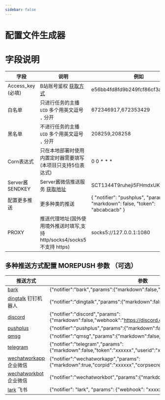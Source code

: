 ```yaml
---
sidebar: false
---
```


# 配置文件生成器

<div align="center"><Generator /></div>

# 字段说明

| 字段                       | 说明                     | 例如|
| -------------------------- | ------------------------ | ----|
| Access_key (必填)            | B站账号鉴权  [获取方式](https://github.com/XiaoMiku01/fansMedalHelper/releases/tag/logintool) | e56bb4fd8fd9b249fcf86cf3a514c451 |
| 白名单        | 只进行任务的主播 `UID`  多个用英文逗号 `,` 分开           | 672346917,672353429 |
|黑名单        | 不进行任务的主播 `UID`  多个用英文逗号 `,` 分开             | 208259,208258 |
| Corn表达式           | 只在本地部署时使用内置定时器需要填写 (本项目只支持5位表达式)            |0 0 * * *|
| Server酱SENDKEY               | Server酱微信推送服务  [获取地址](https://sct.ftqq.com/)           |SCT1344T9ruheji5FHmdxUKBqGLkLxxx|
| 配置更多推送 | 更多种类的推送             | { "notifier": "pushplus", "params": { "markdown": false, "token": "abcabcacb" } |  
| PROXY | 推送代理地址(国外使用境外推送时填写,支持 http/socks4/socks5 不支持 https) | socks5://127.0.0.1:1080 |

## 多种推送方式配置 MOREPUSH 参数 （可选）

| 推送方式                                                                             | 参数                                                                                                               |
| ------------------------------------------------------------------------------------ | ------------------------------------------------------------------------------------------------------------------ |
| [bark](https://apps.apple.com/us/app/bark-customed-notifications/id1403753865)       | {"notifier":"bark","params":{"markdown":false,"key":"xxxxxx"}}                                                     |
| [dingtalk](https://open.dingtalk.com/document/group/custom-robot-access) 钉钉机器人  | {"notifier":"dingtalk","params":{"markdown":false,"token":"xxxxxx"}}                                               |
| [discord](https://support.discord.com/hc/en-us/articles/228383668-Intro-to-Webhooks) | {"notifier":"discord","params":{"markdown":false,"webhook":"https://discord.com/api/webhooks/xxxxxx"}}             |
| [pushplus](https://www.pushplus.plus/)                                               | {"notifier":"pushplus","params":{"markdown":false,"token":"xxxxxx"}}                                               |
| [qmsg](https://qmsg.zendee.cn/)                                                      | {"notifier":"qmsg","params":{"markdown":false,"key":"xxxxxx"}}                                                     |
| [telegram](https://core.telegram.org/bots)                                           | {"notifier":"telegram","params":{"markdown":false,"token":"xxxxxx","userid":"xxxxxx"}}                             |
| [wechatworkapp](https://developer.work.weixin.qq.com/document/path/90236) 企业微信   | {"notifier":"wechatworkapp","params":{"markdown":true,"corpid":"xxxxxx","corpsecret":"xxxxxx","agentid":"xxxxxx"}} |
| [wechatworkbot ](https://developer.work.weixin.qq.com/document/path/91770) 企业微信  | {"notifier":"wechatworkbot","params":{"markdown":false,"key":"xxxxxx"}}                                            |
| [lark](https://open.feishu.cn/document/ukTMukTMukTM/ucTM5YjL3ETO24yNxkjN) 飞书       | {"notifier": "lark", "params": {"webhook": "xxxxxx", "keyword": "", "sign": ""}}                                   |
